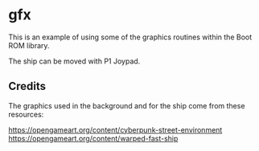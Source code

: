 # gfx
This is an example of using some of the graphics routines within the Boot ROM library.

The ship can be moved with P1 Joypad.

## Credits
The graphics used in the background and for the ship come from these resources:

https://opengameart.org/content/cyberpunk-street-environment
https://opengameart.org/content/warped-fast-ship
